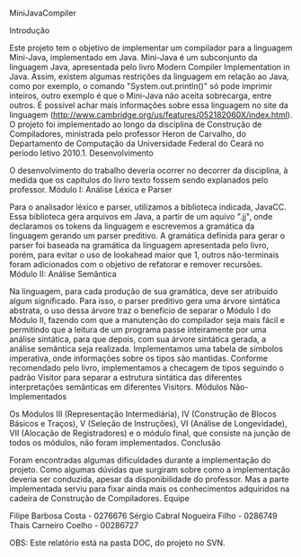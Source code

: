 MiniJavaCompiler

Introdução

Este projeto tem o objetivo de implementar um compilador para a linguagem Mini-Java, implementado em Java. Mini-Java é um subconjunto da linguagem Java, apresentada pelo livro Modern Compiler Implementation in Java. Assim, existem algumas restrições da linguagem em relação ao Java, como por exemplo, o comando "System.out.println()" só pode imprimir inteiros, outro exemplo é que o Mini-Java não aceita sobrecarga, entre outros. É possível achar mais informações sobre essa linguagem no site da linguagem (http://www.cambridge.org/us/features/052182060X/index.html). O projeto foi implementado ao longo da disciplina de Construção de Compiladores, ministrada pelo professor Heron de Carvalho, do Departamento de Computação da Universidade Federal do Ceará no período letivo 2010.1.
Desenvolvimento


O desenvolvimento do trabalho deveria ocorrer no decorrer da disciplina, à medida que os capítulos do livro texto fossem sendo explanados pelo professor.
Módulo I: Análise Léxica e Parser


Para o analisador léxico e parser, utilizamos a biblioteca indicada, JavaCC. Essa biblioteca gera arquivos em Java, a partir de um aquivo ".jj", onde declaramos os tokens da linguagem e escrevemos a gramática da linguagem gerando um parser preditivo. A gramática definida para gerar o parser foi baseada na gramática da linguagem apresentada pelo livro, porém, para evitar o uso de lookahead maior que 1, outros não-terminais foram adicionados com o objetivo de refatorar e remover recursões.
Módulo II: Análise Semântica


Na linguagem, para cada produção de sua gramática, deve ser atribuido algum significado. Para isso, o parser preditivo gera uma árvore sintática abstrata, o uso dessa árvore traz o benefício de separar o Módulo I do Módulo II, fazendo com que a manutenção do compilador seja mais fácil e permitindo que a leitura de um programa passe inteiramente por uma análise sintática, para que depois, com sua árvore sintática gerada, a análise semântica seja realizada. Implementamos uma tabela de símbolos imperativa, onde informações sobre os tipos são mantidas. Conforme recomendado pelo livro, implementamos a checagem de tipos seguindo o padrão Visitor para separar a estrutura sintática das diferentes interpretações semânticas em diferentes Visitors.
Módulos Não-Implementados

Os Módulos III (Representação Intermediária), IV (Construção de Blocos Básicos e Traços), V (Seleção de Instruções), VI (Análise de Longevidade), VII (Alocação de Registradores) e o módulo final, que consiste na junção de todos os módulos, não foram implementados.
Conclusão


Foram encontradas algumas dificuldades durante a implementação do projeto. Como algumas dúvidas que surgiram sobre como a implementação deveria ser conduzida, apesar da disponibilidade do professor. Mas a parte implementada serviu para fixar ainda mais os conhecimentos adquiridos na cadeira de Construção de Compiladores.
Equipe

Filipe Barbosa Costa - 0276676
Sérgio Cabral Nogueira Filho - 0286749
Thais Carneiro Coelho - 00286727


OBS: Este relatório está na pasta DOC, do projeto no SVN.